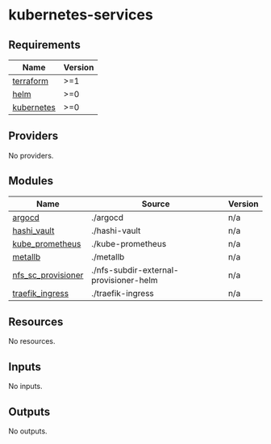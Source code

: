 # kubernetes-services

<!-- BEGINNING OF PRE-COMMIT-TERRAFORM DOCS HOOK -->
## Requirements

| Name | Version |
|------|---------|
| <a name="requirement_terraform"></a> [terraform](#requirement\_terraform) | >=1 |
| <a name="requirement_helm"></a> [helm](#requirement\_helm) | >=0 |
| <a name="requirement_kubernetes"></a> [kubernetes](#requirement\_kubernetes) | >=0 |

## Providers

No providers.

## Modules

| Name | Source | Version |
|------|--------|---------|
| <a name="module_argocd"></a> [argocd](#module\_argocd) | ./argocd | n/a |
| <a name="module_hashi_vault"></a> [hashi\_vault](#module\_hashi\_vault) | ./hashi-vault | n/a |
| <a name="module_kube_prometheus"></a> [kube\_prometheus](#module\_kube\_prometheus) | ./kube-prometheus | n/a |
| <a name="module_metallb"></a> [metallb](#module\_metallb) | ./metallb | n/a |
| <a name="module_nfs_sc_provisioner"></a> [nfs\_sc\_provisioner](#module\_nfs\_sc\_provisioner) | ./nfs-subdir-external-provisioner-helm | n/a |
| <a name="module_traefik_ingress"></a> [traefik\_ingress](#module\_traefik\_ingress) | ./traefik-ingress | n/a |

## Resources

No resources.

## Inputs

No inputs.

## Outputs

No outputs.
<!-- END OF PRE-COMMIT-TERRAFORM DOCS HOOK -->
